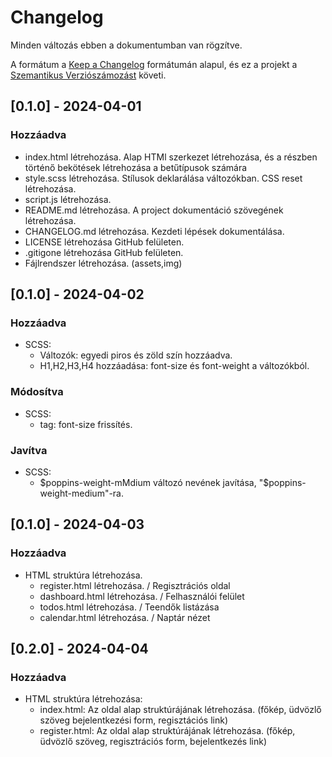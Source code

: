 # Changelog

Minden változás ebben a dokumentumban van rögzítve.

A formátum a [Keep a Changelog](https://keepachangelog.com/en/1.0.0/) formátumán alapul, és ez a projekt a [Szemantikus Verziószámozást](https://semver.org/spec/v2.0.0.html) követi.

## [0.1.0] - 2024-04-01

### Hozzáadva

- index.html létrehozása. Alap HTMl szerkezet létrehozása, és a <head> részben történő bekötések létrehozása a betűtípusok számára
- style.scss létrehozása. Stílusok deklarálása változókban. CSS reset létrehozása.
- script.js létrehozása. 
- README.md létrehozása. A project dokumentáció szövegének létrehozása.
- CHANGELOG.md létrehozása. Kezdeti lépések dokumentálása.
- LICENSE létrehozása GitHub felületen.
- .gitigone létrehozása GitHub felületen.
- Fájlrendszer létrehozása. (assets,img)


## [0.1.0] - 2024-04-02

### Hozzáadva

- SCSS: 
    - Változók: egyedi piros és zöld szín hozzáadva.
    - H1,H2,H3,H4 hozzáadása: font-size és font-weight a változókból.


### Módosítva

- SCSS: 
    - <a> tag: font-size frissítés.


### Javítva

- SCSS: 
    - $poppins-weight-mMdium változó nevének javítása, "$poppins-weight-medium"-ra.


## [0.1.0] - 2024-04-03

### Hozzáadva
- HTML struktúra létrehozása.
    - register.html létrehozása. / Regisztrációs oldal 
    - dashboard.html létrehozása. / Felhasználói felület
    - todos.html létrehozása. / Teendők listázása
    - calendar.html létrehozása. / Naptár nézet


## [0.2.0] - 2024-04-04

### Hozzáadva
- HTML struktúra létrehozása:
    - index.html: Az oldal alap struktúrájának létrehozása. (főkép, üdvözlő szöveg bejelentkezési form, regisztációs link) 
    - register.html: Az oldal alap struktúrájának létrehozása. (főkép, üdvözlő szöveg, regisztrációs form, bejelentkezés link) 





